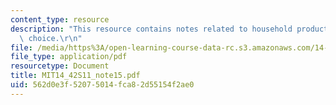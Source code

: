 ```yaml
---
content_type: resource
description: "This resource contains notes related to household production and discrete\
  \ choice.\r\n"
file: /media/https%3A/open-learning-course-data-rc.s3.amazonaws.com/14-42-environmental-policy-and-economics-spring-2011/562d0e3f52075014fca82d55154f2ae0_MIT14_42S11_note15.pdf
file_type: application/pdf
resourcetype: Document
title: MIT14_42S11_note15.pdf
uid: 562d0e3f-5207-5014-fca8-2d55154f2ae0
---
```

